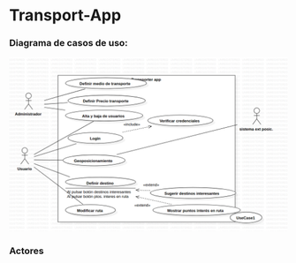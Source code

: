 # Transport-App


### Diagrama de casos de uso:
![Alt text](<Captura de pantalla_2024-01-23_16-53-33.png>)

### Actores 